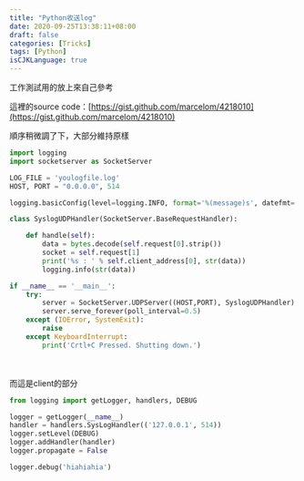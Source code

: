 ```yaml
---
title: "Python收送log"
date: 2020-09-25T13:38:11+08:00
draft: false
categories: [Tricks]
tags: [Python]
isCJKLanguage: true
---
```

工作測試用的放上來自己參考
<!--more-->
這裡的source code：[https://gist.github.com/marcelom/4218010](https://gist.github.com/marcelom/4218010)
  
順序稍微調了下，大部分維持原樣
```:loggingServer.py
import logging
import socketserver as SocketServer

LOG_FILE = 'youlogfile.log'
HOST, PORT = "0.0.0.0", 514

logging.basicConfig(level=logging.INFO, format='%(message)s', datefmt='', filename=LOG_FILE, filemode='a')

class SyslogUDPHandler(SocketServer.BaseRequestHandler):

	def handle(self):
		data = bytes.decode(self.request[0].strip())
		socket = self.request[1]
		print('%s : ' % self.client_address[0], str(data))
		logging.info(str(data))

if __name__ == '__main__':
	try:
		server = SocketServer.UDPServer((HOST,PORT), SyslogUDPHandler)
		server.serve_forever(poll_interval=0.5)
	except (IOError, SystemExit):
		raise
	except KeyboardInterrupt:
		print('Crtl+C Pressed. Shutting down.')
```
<br></br>
而這是client的部分
```:loggingClient.py
from logging import getLogger, handlers, DEBUG

logger = getLogger(__name__)
handler = handlers.SysLogHandler(('127.0.0.1', 514))
logger.setLevel(DEBUG)
logger.addHandler(handler)
logger.propagate = False

logger.debug('hiahiahia')

```